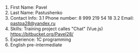 1. First Name: Pavel
2. Last Name: Pastushenko
3. Contact Info:
   3.1 Phone number: 8 999 219 54 18
   3.2 Email: pastpa28@yandex.ru
4. Skills:
   Training project calles "Chat" (Vue.js) https://bitbucket.org/Pavel28/
5. Experience:
   1C programming
6. English
   pre-intermediate
